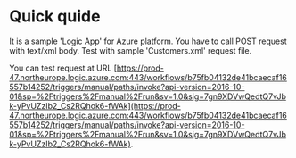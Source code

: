# Quick quide

It is a sample 'Logic App' for Azure platform.
You have to call POST request with text/xml body.
Test with sample 'Customers.xml' request file.

You can test request at URL [https://prod-47.northeurope.logic.azure.com:443/workflows/b75fb04132de41bcaecaf16557b14252/triggers/manual/paths/invoke?api-version=2016-10-01&sp=%2Ftriggers%2Fmanual%2Frun&sv=1.0&sig=7gn9XDVwQedtQ7vJbk-yPvUZzIb2_Cs2RQhok6-fWAk](https://prod-47.northeurope.logic.azure.com:443/workflows/b75fb04132de41bcaecaf16557b14252/triggers/manual/paths/invoke?api-version=2016-10-01&sp=%2Ftriggers%2Fmanual%2Frun&sv=1.0&sig=7gn9XDVwQedtQ7vJbk-yPvUZzIb2_Cs2RQhok6-fWAk).